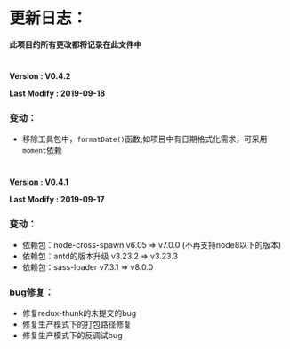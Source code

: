 # 更新日志：

**此项目的所有更改都将记录在此文件中**
# 


**Version : V0.4.2**

**Last Modify : 2019-09-18**

### 变动：

* 移除工具包中，`formatDate()`函数,如项目中有日期格式化需求，可采用`moment`依赖


#

**Version : V0.4.1**

**Last Modify : 2019-09-17**

### 变动：
* 依赖包：node-cross-spawn v6.05 => v7.0.0 (不再支持node8以下的版本)
* 依赖包：antd的版本升级 v3.23.2 => v3.23.3
* 依赖包：sass-loader v7.3.1 => v8.0.0 

### bug修复：
* 修复redux-thunk的未提交的bug
* 修复生产模式下的打包路径修复
* 修复生产模式下的反调试bug

